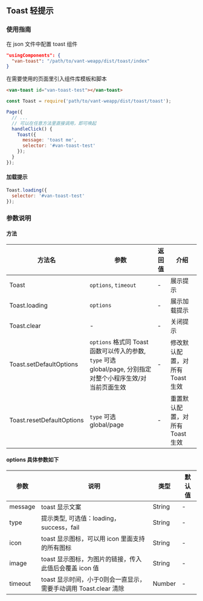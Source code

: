 ## Toast 轻提示

### 使用指南
在 json 文件中配置 toast 组件
```json
"usingComponents": {
  "van-toast": "/path/to/vant-weapp/dist/toast/index"
}
```

在需要使用的页面里引入组件库模板和脚本
```html
<van-toast id="van-toast-test"></van-toast>
```
```js
const Toast = require('path/to/vant-weapp/dist/toast/toast');

Page({
  // ...
  // 可以在任意方法里直接调用，即可唤起
  handleClick() {
    Toast({
      message: 'toast me',
      selector: '#van-toast-test'
    });
  }
});
```

#### 加载提示
```js
Toast.loading({
  selector: '#van-toast-test'
});
```

### 参数说明

#### 方法
| 方法名       | 参数      | 返回值       | 介绍       |
|-----------|-----------|-----------|-------------|
| Toast | `options`, `timeout` | - | 展示提示 |
| Toast.loading | `options` | - | 展示加载提示 |
| Toast.clear | - | - | 关闭提示 |
| Toast.setDefaultOptions | `options` 格式同 Toast 函数可以传入的参数, `type` 可选 global/page, 分别指定对整个小程序生效/对当前页面生效 | - | 修改默认配置，对所有 Toast 生效 |
| Toast.resetDefaultOptions | `type` 可选 global/page | - | 重置默认配置，对所有 Toast 生效 |

#### options 具体参数如下
| 参数       | 说明      | 类型       | 默认值       |
|-----------|-----------|-----------|-------------|
| message | toast 显示文案 | String | - |
| type | 提示类型, 可选值：loading，success，fail | String | - |
| icon | toast 显示图标，可以用 icon 里面支持的所有图标	 | String | - |
| image | toast 显示图标，为图片的链接，传入此值后会覆盖 icon 值 | String | - |
| timeout | toast 显示时间，小于0则会一直显示，需要手动调用 Toast.clear 清除 | Number | - |

